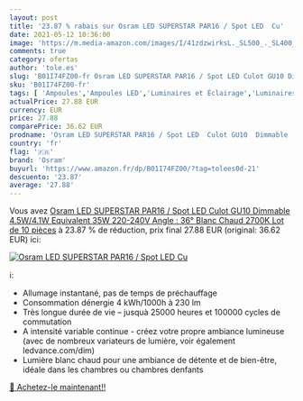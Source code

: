 ```yaml
---
layout: post
title: '23.87 % rabais sur Osram LED SUPERSTAR PAR16 / Spot LED  Cu'
date: 2021-05-12 10:36:00
image: 'https://m.media-amazon.com/images/I/41zdzwirksL._SL500_._SL400_.jpg'
comments: true
category: ofertas
author: 'tole.es'
slug: 'B01I74FZ00-fr Osram LED SUPERSTAR PAR16 / Spot LED Culot GU10 Dimmable...'
sku: 'B01I74FZ00-fr'
tags: [ 'Ampoules','Ampoules LED','Luminaires et Éclairage','Luminaires et éclairage','osram', ]
actualPrice: 27.88 EUR
currency: EUR
price: 27.88
comparePrice: 36.62 EUR
prodname: 'Osram LED SUPERSTAR PAR16 / Spot LED  Culot GU10  Dimmable  4.5W/4.1W Equivalent 35W  220-240V  Angle : 36°  Blanc Chaud 2700K  Lot de 10 pièces'
country: 'fr'
flag: '🇫🇷'
brand: 'Osram'
buyurl: 'https://www.amazon.fr/dp/B01I74FZ00/?tag=tolees0d-21'
descuento: '23.87'
average: '27.88'
---
```


Vous avez [Osram LED SUPERSTAR PAR16 / Spot LED  Culot GU10  Dimmable  4.5W/4.1W Equivalent 35W  220-240V  Angle : 36°  Blanc Chaud 2700K  Lot de 10 pièces](https://www.amazon.fr/dp/B01I74FZ00/?tag=tolees0d-21)  à  23.87 % de réduction, prix final  27.88 EUR (original: 36.62 EUR) ici:

[![Osram LED SUPERSTAR PAR16 / Spot LED  Cu](https://m.media-amazon.com/images/I/41zdzwirksL._SL500_._SL400_.jpg)](https://www.amazon.fr/dp/B01I74FZ00/?tag=tolees0d-21)

ℹ️:

- Allumage instantané, pas de temps de préchauffage
- Consommation dénergie 4 kWh/1000h à 230 lm
- Très longue durée de vie – jusquà 25000 heures et 100000 cycles de commutation
- A intensité variable continue - créez votre propre ambiance lumineuse (avec de nombreux variateurs de lumière, voir également ledvance.com/dim)
- Lumière blanc chaud pour une ambiance de détente et de bien-être, idéale dans les chambres ou chambres denfants

[🛒 Achetez-le maintenant!!](https://www.amazon.fr/dp/B01I74FZ00/?tag=tolees0d-21)
